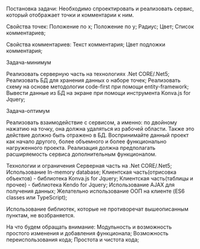 Постановка задачи:
Необходимо спроектировать и реализовать сервис, который отображает точки и комментарии к ним.

Свойства точек:
Положение по x;
Положение по y;
Радиус;
Цвет;
Список комментариев;

Свойства комментариев:
Текст комментария;
Цвет подложки комментария;

Задача-минимум

Реализовать серверную часть на технологиях .Net CORE/.Net5;
Реализовать БД для хранения данных о наборе точек;
Реализовать схему на основе методологии code-first при помощи entity-framework;
Вывести данные из БД на экране при помощи инструмента Konva.js for Jquery;

Задача-оптимум

Реализовать взаимодействие с сервисом, а именно: по двойному нажатию на точку, она должна удаляться из рабочей области. Также это действие должно быть отражено в БД. Воспринимайте данный проект как начало другого, более объемного и более функционально нагруженного проекта. Реализация должна предполагать расширяемость сервиса дополнительным функционалом. 


Технологии и ограничения
Серверная часть на .Net CORE/.Net5;
Использование In-memory database;
Клиентская часть(отрисовка объектов) - библиотека Konva.js for Jquery;
Клиентская часть(таблицы и прочее) - библиотека Kendo for Jquery;
Использование AJAX для получения данных;
Желательно использование ООП на клиенте (ES6 classes или TypeScript);

Использование библиотек, которые не противоречат вышеописанным пунктам, не возбраняется.

На что будем обращать внимание:
Модульность и возможность простого изменения и добавления функционала;
Возможность переиспользования кода;
Простота и чистота кода;
